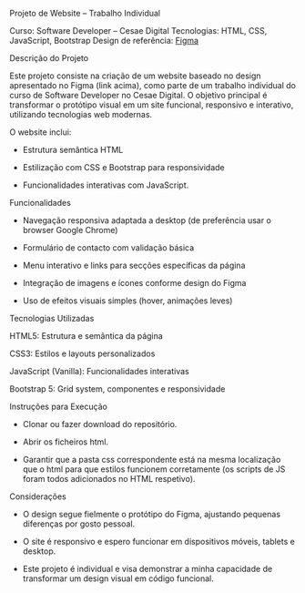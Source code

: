 Projeto de Website – Trabalho Individual

Curso: Software Developer – Cesae Digital
Tecnologias: HTML, CSS, JavaScript, Bootstrap
Design de referência: [Figma](https://www.figma.com/design/j3a8zRO9N8fYDaFr1FkmKr/LandPage?node-id=0-1&p=f&t=qdoFcNO7xWlgknul-0)

Descrição do Projeto

Este projeto consiste na criação de um website baseado no design apresentado no Figma (link acima), como parte de um trabalho individual do curso de Software Developer no Cesae Digital.
O objetivo principal é transformar o protótipo visual em um site funcional, responsivo e interativo, utilizando tecnologias web modernas.

O website inclui:

- Estrutura semântica HTML

- Estilização com CSS e Bootstrap para responsividade

- Funcionalidades interativas com JavaScript.

Funcionalidades

- Navegação responsiva adaptada a desktop (de preferência usar o browser Google Chrome)

- Formulário de contacto com validação básica

- Menu interativo e links para secções específicas da página

- Integração de imagens e ícones conforme design do Figma

- Uso de efeitos visuais simples (hover, animações leves)

Tecnologias Utilizadas

HTML5: Estrutura e semântica da página

CSS3: Estilos e layouts personalizados

JavaScript (Vanilla): Funcionalidades interativas

Bootstrap 5: Grid system, componentes e responsividade

Instruções para Execução

- Clonar ou fazer download do repositório.

- Abrir os ficheiros html.

- Garantir que a pasta css correspondente está na mesma localização que o html para que estilos funcionem corretamente (os scripts de JS foram todos adicionados no HTML respetivo).

Considerações

- O design segue fielmente o protótipo do Figma, ajustando pequenas diferenças por gosto pessoal.

- O site é responsivo e espero funcionar em dispositivos móveis, tablets e desktop.

- Este projeto é individual e visa demonstrar a minha capacidade de transformar um design visual em código funcional.
